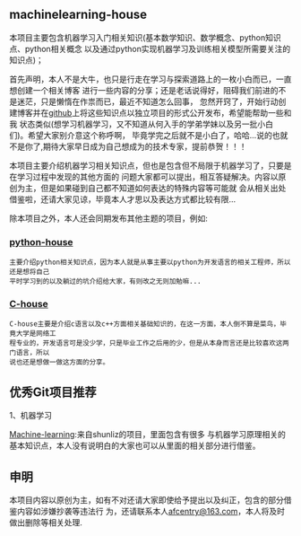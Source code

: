 ## machinelearning-house
本项目主要包含机器学习入门相关知识(基本数学知识、数学概念、python知识点、python相关概念
以及通过python实现机器学习及训练相关模型所需要关注的知识点)；

首先声明，本人不是大牛，也只是行走在学习与探索道路上的一枚小白而已，一直想创建一个相关博客
进行一些内容的分享；还是老话说得好，阻碍我们前进的不是迷茫，只是懒惰在作祟而已，最近不知道怎么回事，
忽然开窍了，开始行动创建博客并在[github](https://github.com)上将这些知识点以独立项目的形式公开发布，希望能帮助一些和我
状态类似(想学习机器学习，又不知道从何入手的学弟学妹以及另一批小白们)。希望大家别介意这个称呼啊，
毕竟学完之后就不是小白了，哈哈...说的也就不是你了,期待大家早日成为自己想成为的技术专家，提前恭贺！！！

本项目主要介绍机器学习相关知识点，但也是包含但不局限于机器学习了，只要是在学习过程中发现的其他方面的
问题大家都可以提出，相互答疑解决。内容以原创为主，但是如果碰到自己都不知道如何表达的特殊内容等可能就
会从相关出处借鉴啦，还请大家见谅，毕竟本人才思以及表达方式都比较有限...

除本项目之外，本人还会同期发布其他主题的项目，例如:

### [python-house](https://github.com/DevWareHouse/python-house) ###
    主要介绍python相关知识点，因为本人就是从事主要以python为开发语言的相关工程师，所以还是想将自己
    平时学习到的以及躺过的坑介绍给大家，有则改之无则加勉嘛...
    
### [C-house](https://github.com/DevWareHouse/c-house) ###

    C-house主要是介绍c语言以及c++方面相关基础知识的，在这一方面，本人倒不算是菜鸟，毕竟大学是网络工
    程专业的，开发语言可是没少学，只是毕业工作之后用的少，但是从本身而言还是比较喜欢这两门语言，所以
    说也还是想做一做这方面的分享。
   
## 优秀Git项目推荐 ##
1、机器学习

[Machine-learning](https://github.com/shunliz/Machine-Learning):来自shunliz的项目，里面包含有很多
与机器学习原理相关的基本知识点，本人没有说明白的大家也可以从里面的相关部分进行借鉴。








## 申明 ##
本项目内容以原创为主，如有不对还请大家即使给予提出以及纠正，包含的部分借鉴内容如涉嫌抄袭等违法行
为，还请联系本人[afcentry@163.com](https://mail.163.com/)，本人将及时做出删除等相关处理.

